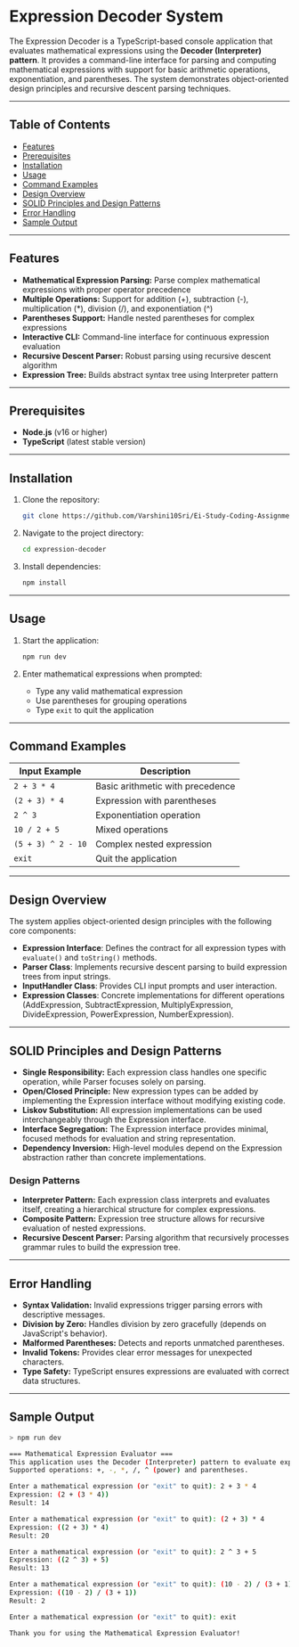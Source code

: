# Expression Decoder System

The Expression Decoder is a TypeScript-based console application that evaluates mathematical expressions using the **Decoder (Interpreter) pattern**. It provides a command-line interface for parsing and computing mathematical expressions with support for basic arithmetic operations, exponentiation, and parentheses. The system demonstrates object-oriented design principles and recursive descent parsing techniques.

---

## Table of Contents

* [Features](#features)
* [Prerequisites](#prerequisites)
* [Installation](#installation)
* [Usage](#usage)
* [Command Examples](#command-examples)
* [Design Overview](#design-overview)
* [SOLID Principles and Design Patterns](#solid-principles-and-design-patterns)
* [Error Handling](#error-handling)
* [Sample Output](#sample-output)

---

## Features

* **Mathematical Expression Parsing:** Parse complex mathematical expressions with proper operator precedence
* **Multiple Operations:** Support for addition (+), subtraction (-), multiplication (*), division (/), and exponentiation (^)
* **Parentheses Support:** Handle nested parentheses for complex expressions
* **Interactive CLI:** Command-line interface for continuous expression evaluation
* **Recursive Descent Parser:** Robust parsing using recursive descent algorithm
* **Expression Tree:** Builds abstract syntax tree using Interpreter pattern

---

## Prerequisites

* **Node.js** (v16 or higher)
* **TypeScript** (latest stable version)

---

## Installation

1. Clone the repository:

   ```bash
   git clone https://github.com/Varshini10Sri/Ei-Study-Coding-Assignment
   ```

2. Navigate to the project directory:

   ```bash
   cd expression-decoder
   ```

3. Install dependencies:

   ```bash
   npm install
   ```

---

## Usage

1. Start the application:

   ```bash
   npm run dev
   ```

2. Enter mathematical expressions when prompted:

   * Type any valid mathematical expression
   * Use parentheses for grouping operations
   * Type `exit` to quit the application

---

## Command Examples

| Input Example | Description |
| ------------- | ----------- |
| `2 + 3 * 4` | Basic arithmetic with precedence |
| `(2 + 3) * 4` | Expression with parentheses |
| `2 ^ 3` | Exponentiation operation |
| `10 / 2 + 5` | Mixed operations |
| `(5 + 3) ^ 2 - 10` | Complex nested expression |
| `exit` | Quit the application |

---

## Design Overview

The system applies object-oriented design principles with the following core components:

* **Expression Interface**: Defines the contract for all expression types with `evaluate()` and `toString()` methods.
* **Parser Class**: Implements recursive descent parsing to build expression trees from input strings.
* **InputHandler Class**: Provides CLI input prompts and user interaction.
* **Expression Classes**: Concrete implementations for different operations (AddExpression, SubtractExpression, MultiplyExpression, DivideExpression, PowerExpression, NumberExpression).

---

## SOLID Principles and Design Patterns

* **Single Responsibility:** Each expression class handles one specific operation, while Parser focuses solely on parsing.
* **Open/Closed Principle:** New expression types can be added by implementing the Expression interface without modifying existing code.
* **Liskov Substitution:** All expression implementations can be used interchangeably through the Expression interface.
* **Interface Segregation:** The Expression interface provides minimal, focused methods for evaluation and string representation.
* **Dependency Inversion:** High-level modules depend on the Expression abstraction rather than concrete implementations.

### Design Patterns

* **Interpreter Pattern:** Each expression class interprets and evaluates itself, creating a hierarchical structure for complex expressions.
* **Composite Pattern:** Expression tree structure allows for recursive evaluation of nested expressions.
* **Recursive Descent Parser:** Parsing algorithm that recursively processes grammar rules to build the expression tree.

---

## Error Handling

* **Syntax Validation:** Invalid expressions trigger parsing errors with descriptive messages.
* **Division by Zero:** Handles division by zero gracefully (depends on JavaScript's behavior).
* **Malformed Parentheses:** Detects and reports unmatched parentheses.
* **Invalid Tokens:** Provides clear error messages for unexpected characters.
* **Type Safety:** TypeScript ensures expressions are evaluated with correct data structures.

---

## Sample Output

```bash
> npm run dev

=== Mathematical Expression Evaluator ===
This application uses the Decoder (Interpreter) pattern to evaluate expressions.
Supported operations: +, -, *, /, ^ (power) and parentheses.

Enter a mathematical expression (or "exit" to quit): 2 + 3 * 4
Expression: (2 + (3 * 4))
Result: 14

Enter a mathematical expression (or "exit" to quit): (2 + 3) * 4
Expression: ((2 + 3) * 4)
Result: 20

Enter a mathematical expression (or "exit" to quit): 2 ^ 3 + 5
Expression: ((2 ^ 3) + 5)
Result: 13

Enter a mathematical expression (or "exit" to quit): (10 - 2) / (3 + 1)
Expression: ((10 - 2) / (3 + 1))
Result: 2

Enter a mathematical expression (or "exit" to quit): exit

Thank you for using the Mathematical Expression Evaluator!
```
